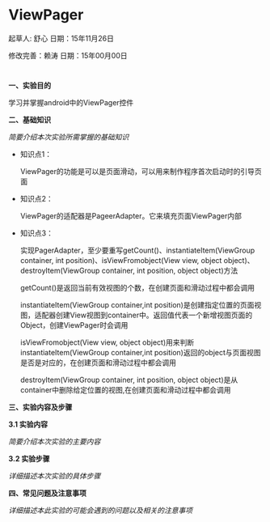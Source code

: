 # ViewPager

起草人: 舒心   日期：15年11月26日

修改完善：赖涛   日期：15年00月00日

# 

**一、实验目的**

学习并掌握android中的ViewPager控件

**二、基础知识**

*简要介绍本次实验所需掌握的基础知识*
   
* 知识点1：

    ViewPager的功能是可以是页面滑动，可以用来制作程序首次启动时的引导页面

* 知识点2：

    ViewPager的适配器是PageerAdapter。它来填充页面ViewPager内部


* 知识点3：

    实现PagerAdapter，至少要重写getCount()、instantiateItem(ViewGroup container, int position)、isViewFromobject(View view, object object)、destroyItem(ViewGroup container, int position, object object)方法
    
    getCount()是返回当前有效视图的个数，在创建页面和滑动过程中都会调用
    
    instantiateItem(ViewGroup container,int position)是创建指定位置的页面视图，适配器创建View视图到container中。返回值代表一个新增视图页面的Object，创建ViewPager时会调用
    
    isViewFromobject(View view, object object)用来判断instantiateItem(ViewGroup container,int position)返回的object与页面视图是否是对应的，在创建页面和滑动过程中都会调用
  
    destroyItem(ViewGroup container, int position, object object)是从container中删除给定位置的视图,在创建页面和滑动过程中都会调用



   

**三、实验内容及步骤**

**3.1 实验内容**

*简要介绍本次实验的主要内容*

**3.2 实验步骤**

*详细描述本次实验的具体步骤*

**四、常见问题及注意事项**

*详细描述本此实验的可能会遇到的问题以及相关的注意事项*


